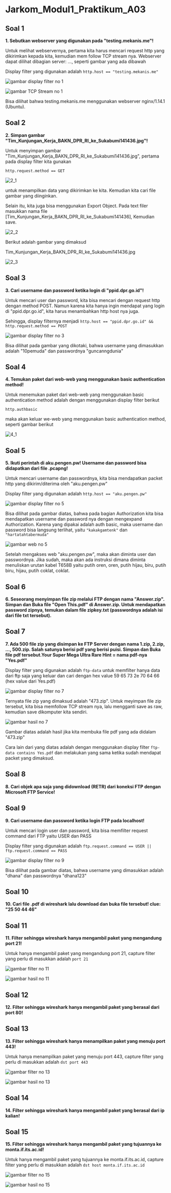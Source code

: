 # Jarkom_Modul1_Praktikum_A03

## **Soal 1**
**1. Sebutkan webserver yang digunakan pada "testing.mekanis.me"!**

Untuk melihat webservernya, pertama kita harus mencari request http yang dikirimkan kepada kita, kemudian mem follow TCP stream nya. Webserver dapat dilihat dibagian server: ..., seperti gambar yang ada dibawah

Display filter yang digunakan adalah ```http.host == "testing.mekanis.me"```

![gambar display filter no 1](/images/no1Filter.png)

![gambar TCP Stream no 1](/images/no1TCPStream.png)

Bisa dilihat bahwa testing.mekanis.me menggunakan webserver nginx/1.14.1 (Ubuntu).

## **Soal 2**
**2. Simpan gambar "Tim_Kunjungan_Kerja_BAKN_DPR_RI_ke_Sukabumi141436.jpg"!**

Untuk menyimpan gambar "Tim_Kunjungan_Kerja_BAKN_DPR_RI_ke_Sukabumi141436.jpg", pertama pada display filter kita gunakan

```http.request.method == GET```

![2_1](https://user-images.githubusercontent.com/61625353/96361137-6c2d6380-114d-11eb-8cbf-c7a6674b1053.png)

untuk menampilkan data yang dikirimkan ke kita. Kemudian kita cari file gambar yang diinginkan.

Selain itu, kita juga bisa menggunakan Export Object. Pada text filer masukkan nama file [Tim_Kunjungan_Kerja_BAKN_DPR_RI_ke_Sukabumi141436],
Kemudian save.

![2_2](https://user-images.githubusercontent.com/61625353/96361146-7fd8ca00-114d-11eb-8648-c6a52e9f93df.png)

Berikut adalah gambar yang dimaksud

Tim_Kunjungan_Kerja_BAKN_DPR_RI_ke_Sukabumi141436.jpg

![2_3](https://user-images.githubusercontent.com/61625353/96361418-abf54a80-114f-11eb-8fee-d1d22723e4ca.jpg)


## **Soal 3**
**3. Cari username dan password ketika login di "ppid.dpr.go.id"!**

Untuk mencari user dan password, kita bisa mencari dengan request http dengan method POST. Namun karena kita hanya ingin mendapat yang login di "ppid.dpr.go.id", kita harus menambahkan http host nya juga.

Sehingga, display filternya menjadi ```http.host == "ppid.dpr.go.id" && http.request.method == POST```

![gambar display filter no 3](/images/no3Filter.png)

Bisa dilihat pada gambar yang dikotaki, bahwa username yang dimasukkan adalah "10pemuda" dan passwordnya "guncanngdunia"

## **Soal 4**
**4. Temukan paket dari web-web yang menggunakan basic authentication method!**

Untuk menemukan paket dari web-web yang menggunakan basic authentication method adalah dengan menggunakan display filter berikut

```http.authbasic```

maka akan keluar we-web yang menggunakan basic authentication method, seperti gambar berikut

![4_1](https://user-images.githubusercontent.com/61625353/96361384-718bad80-114f-11eb-9bd8-5ee602a0da80.png)

## **Soal 5**
**5. Ikuti perintah di aku.pengen.pw! Username dan password bisa didapatkan dari file .pcapng!**

Untuk mencari username dan passwordnya, kita bisa mendapatkan packet http yang dikirim/diterima oleh "aku.pengen.pw"

Display filter yang digunakan adalah ```http.host == "aku.pengen.pw"```

![gambar display filter no 5](/images/no5Filter.png)

Bisa dilihat pada gambar diatas, bahwa pada bagian Authorization kita bisa mendapatkan username dan password nya dengan mengexpand Authorization. Karena yang dipakai adalah auth basic, maka username dan password bisa langsung terlihat, yaitu ```"kakakgamtenk"``` dan ```"hartatahtabermuda"```

![gambar web no 5](/images/no5Web.png)

Setelah mengakses web "aku.pengen.pw", maka akan diminta user dan passwordnya. Jika sudah, maka akan ada instruksi dimana diminta menuliskan urutan kabel T658B yaitu putih oren, oren, putih hijau, biru, putih biru, hijau, putih coklat, coklat.

## **Soal 6**
**6. Seseorang menyimpan file zip melalui FTP dengan nama "Answer.zip". Simpan dan Buka file "Open This.pdf" di Answer.zip. Untuk mendapatkan password zipnya, temukan dalam file zipkey.txt (passwordnya adalah isi dari file txt tersebut).**

## **Soal 7**
**7. Ada 500 file zip yang disimpan ke FTP Server dengan nama 1.zip, 2.zip, ..., 500.zip. Salah satunya berisi pdf yang berisi puisi. Simpan dan Buka file pdf tersebut.Your Super Mega Ultra Rare Hint = nama pdf-nya "Yes.pdf"**

Display filter yang digunakan adalah ```ftp-data``` untuk memfilter hanya data dari ftp saja yang keluar dan cari dengan hex value 59 65 73 2e 70 64 66 (hex value dari Yes.pdf)

![gambar display filter no 7](/images/no7Filter.png)

Ternyata file zip yang dimaksud adalah "473.zip". Untuk meyimpan file zip tersebut, kita bisa memfollow TCP stream nya, lalu mengganti save as raw, kemudian save dikomputer kita sendiri.

![gambar hasil no 7](/images/no7Hasil.png)

Gambar diatas adalah hasil jika kita membuka file pdf yang ada didalam "473.zip"

Cara lain dari yang diatas adalah dengan menggunakan display filter ```ftp-data contains Yes.pdf``` dan melakukan yang sama ketika sudah mendapat packet yang dimaksud.

## **Soal 8**
**8. Cari objek apa saja yang didownload (RETR) dari koneksi FTP dengan Microsoft FTP Service!**

## **Soal 9**
**9. Cari username dan password ketika login FTP pada localhost!**

Untuk mencari login user dan password, kita bisa memfilter request command dari FTP yaitu USER dan PASS

Display filter yang digunakan adalah ```ftp.request.command == USER || ftp.request.command == PASS```

![gambar display filter no 9](/images/no9Filter.png)

Bisa dilihat pada gambar diatas, bahwa username yang dimasukkan adalah "dhana" dan passwordnya "dhana123"

## **Soal 10**
**10. Cari file .pdf di wireshark lalu download dan buka file tersebut! clue: "25 50 44 46"**

## **Soal 11**
**11. Filter sehingga wireshark hanya mengambil paket yang mengandung port 21!**

Untuk hanya mengambil paket yang mengandung port 21, capture filter yang perlu di masukkan adalah ```port 21```

![gambar filter no 11](/images/no11Filter.png)

![gambar hasil no 11](/images/no11Hasil.png)

## **Soal 12**
**12. Filter sehingga wireshark hanya mengambil paket yang berasal dari port 80!**

## **Soal 13**
**13. Filter sehingga wireshark hanya menampilkan paket yang menuju port 443!**

Untuk hanya menampilkan paket yang menuju port 443, capture filter yang perlu di masukkan adalah ```dst port 443```

![gambar filter no 13](/images/no13Filter.png)

![gambar hasil no 13](/images/no13Hasil.png)

## **Soal 14**
**14. Filter sehingga wireshark hanya mengambil paket yang berasal dari ip kalian!**

## **Soal 15**
**15. Filter sehingga wireshark hanya mengambil paket yang tujuannya ke monta.if.its.ac.id!**

Untuk hanya mengambil paket yang tujuannya ke monta.if.its.ac.id, capture filter yang perlu di masukkan adalah ```dst host monta.if.its.ac.id```

![gambar filter no 15](/images/no15Filter.png)

![gambar hasil no 15](/images/no15Hasil.png)
